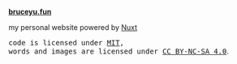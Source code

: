 **[bruceyu.fun](https://bruceyu.fun)**

my personal website powered by [Nuxt](https://nuxt.com/)

<samp>code is licensed under <a href='./LICENSE'>MIT</a>,<br> words and images are licensed under <a href='https://creativecommons.org/licenses/by-nc-sa/4.0/'>CC BY-NC-SA 4.0</a></samp>.
